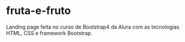 # fruta-e-fruto
Landing page feita no curso de Bootstrap4 da Alura com as tecnologias HTML, CSS e framework Bootstrap.
